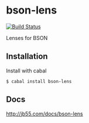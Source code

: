 
# bson-lens

[![Build Status](https://travis-ci.org/jb55/bson-lens.svg)](https://travis-ci.org/jb55/bson-lens)

  Lenses for BSON

## Installation

  Install with cabal

    $ cabal install bson-lens

## Docs

  http://jb55.com/docs/bson-lens
